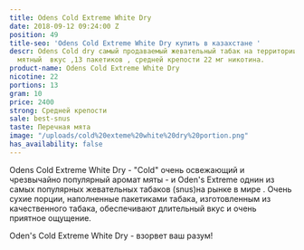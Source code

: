 ```yaml
---
title: Odens Cold Extreme White Dry
date: 2018-09-12 09:24:00 Z
position: 49
title-seo: 'Odens Cold Extreme White Dry купить в казахстане '
descr: Odens Cold dry самый продаваемый жевательный табак на территории СНГ. Приятный
  мятный  вкус ,13 пакетиков , средней крепости 22 мг никотина.
product-name: Odens Cold Extreme White Dry
nicotine: 22
portions: 13
gram: 10
price: 2400
strong: Средней крепости
sale: best-snus
taste: Перечная мята
image: "/uploads/cold%20exteme%20white%20dry%20portion.png"
has_availability: false
---
```


Odens Cold Extreme White Dry - "Cold" очень освежающий и чрезвычайно популярный аромат мяты - и Oden's Extreme  однин из самых популярных жевательных табаков (snus)на рынке в мире . Очень сухие порции, наполненные  пакетиками табака, изготовленным из качественного табака, обеспечивают длительный вкус и очень приятное ощущение.

 Oden's Cold Extreme White Dry - взорвет ваш разум!